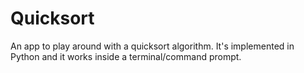 # Quicksort
An app to play around with a quicksort algorithm. It's implemented in Python and it works inside a terminal/command prompt.
